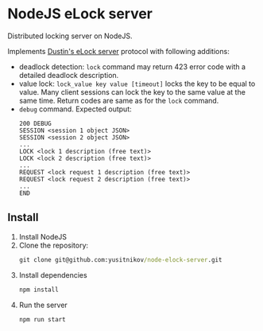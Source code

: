 # NodeJS eLock server
Distributed locking server on NodeJS.

Implements [Dustin's eLock server](https://github.com/dustin/elock) protocol with following additions:
- deadlock detection:
  `lock` command may return 423 error code with a detailed deadlock description.
- value lock:
  `lock_value key value [timeout]` locks the key to be equal to value.
  Many client sessions can lock the key to the same value at the same time.
  Return codes are same as for the `lock` command.
- `debug` command. Expected output:
  ```
  200 DEBUG
  SESSION <session 1 object JSON>
  SESSION <session 2 object JSON>
  ...
  LOCK <lock 1 description (free text)>
  LOCK <lock 2 description (free text)>
  ...
  REQUEST <lock request 1 description (free text)>
  REQUEST <lock request 2 description (free text)>
  ...
  END
  ```

## Install

1. Install NodeJS
2. Clone the repository:
   ```cmd
   git clone git@github.com:yusitnikov/node-elock-server.git
   ```
3. Install dependencies
   ```cmd
   npm install
   ```
4. Run the server
   ```cmd
   npm run start
   ```
